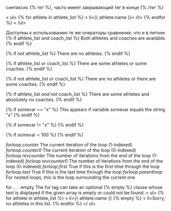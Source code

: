 синтаксис {% _тег_ %}, часто имеет закрывающий тег в конце {% /_тег_ %}

< ul>
	{% for athlete in athlete_list %}
		< li>{{ athlete.name }}< /li>
	{% endfor %}
< /ul>

Доступны к использованию те же операторы сравнения, что и в питоне
{% if athlete_list _and_ coach_list %}
	Both athletes and coaches are available.
{% endif %}

{% if _not_ athlete_list %}
	There are no athletes.
{% endif %}

{% if athlete_list _or_ coach_list %}
	There are some athletes or some coaches.
{% endif %}

{% if not athlete_list _or_ coach_list %}
	There are no athletes or there are some coaches.
{% endif %}

{% if athlete_list _and_ _not_ coach_list %}
	There are some athletes and absolutely no coaches.
{% endif %}

{% if somevar == "x" %}
	This appears if variable somevar equals the string "x"
{% endif %}

{% if somevar != "x" %}
{% endif %}

{% if somevar < 100 %}
{% endif %}

_forloop.counter_ The current iteration of the loop (1-indexed)
_forloop.counter0_ The current iteration of the loop (0-indexed)
_forloop.revcounter_ The number of iterations from the end of the loop (1-indexed)
_forloop.revcounter0_ The number of iterations from the end of the loop (0-indexed)
_forloop.first_ True if this is the first time through the loop
_forloop.last_ True if this is the last time through the loop
_forloop.parentloop_ For nested loops, this is the loop surrounding the current one

for . . . empty
The for tag can take an optional {% empty %} clause whose text is displayed if the given array is empty or
could not be found:
< ul>
	{% for athlete in athlete_list %}
		< li>{{ athlete.name }}</li>
	{% empty %}
		< li>Sorry, no athletes in this list.</li>
	{% endfor %}
</ ul>
